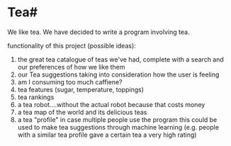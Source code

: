 # Tea#
We like tea. We have decided to write a program involving tea.

functionality of this project (possible ideas):
1. the great tea catalogue of teas we've had, complete with a search and our preferences of how we like them
2. our Tea suggestions taking into consideration how the user is feeling 
3. am I consuming too much caffiene?
4. tea features (sugar, temperature, toppings)
5. tea rankings
6. a tea robot....without the actual robot because that costs money
7. a tea map of the world and its delicious teas
8. a tea "profile" in case multiple people use the program this could be used to make tea suggestions through machine learning (e.g. people with a similar tea profile gave a certain tea a very high rating)

